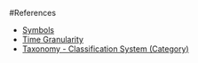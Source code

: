 #References

* [Symbols](./symbols.html)
* [Time Granularity](./time-granularity.html)
* [Taxonomy - Classification System (Category)](./taxonomy.html)
